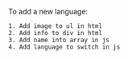 To add a new language:

    1. Add image to ul in html
    2. Add info to div in html
    3. Add name into array in js
    4. Add language to switch in js
